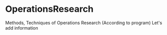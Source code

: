 # OperationsResearch
Methods, Techniques of Operations Research (According to program)
Let's add information
